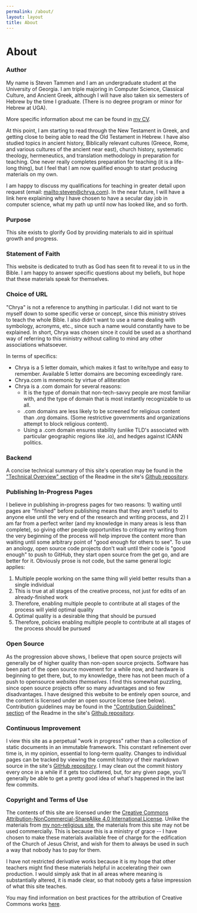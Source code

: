 ```yaml
---
permalink: /about/
layout: layout
title: About
---
```


<h1 class="center">About</h1>

### Author

My name is Steven Tammen and I am an undergraduate student at the University of Georgia. I am triple majoring in Computer Science, Classical Culture, and Ancient Greek, although I will have also taken six semesters of Hebrew by the time I graduate. (There is no degree program or minor for Hebrew at UGA).

More specific information about me can be found in [my CV](https://steventammen.com/CV.pdf).

At this point, I am starting to read through the New Testament in Greek, and getting close to being able to read the Old Testament in Hebrew. I have also studied topics in ancient history, Biblically relevant cultures (Greece, Rome, and various cultures of the ancient near east), church history, systematic theology, hermeneutics, and translation methodology in preparation for teaching. One never really completes preparation for teaching (it is a life-long thing), but I feel that I am now qualified enough to start producing materials on my own.

I am happy to discuss my qualifications for teaching in greater detail upon request (email: <mailto:steven@chrya.com>). In the near future, I will have a link here explaining why I have chosen to have a secular day job in computer science, what my path up until now has looked like, and so forth.

### Purpose

This site exists to glorify God by providing materials to aid in spiritual growth and progress.

### Statement of Faith

This website is dedicated to truth as God has seen fit to reveal it to us in the Bible. I am happy to answer specific questions about my beliefs, but hope that these materials speak for themselves.

### Choice of URL

"Chrya" is not a reference to anything in particular. I did not want to tie myself down to some specific verse or concept, since this ministry strives to teach the whole Bible. I also didn't want to use a name dealing with symbology, acronyms, etc., since such a name would constantly have to be explained. In short, Chrya was chosen since it could be used as a shorthand way of referring to this ministry without calling to mind any other associations whatsoever.

In terms of specifics:

- Chrya is a 5 letter domain, which makes it fast to write/type and easy to remember. Available 5 letter domains are becoming exceedingly rare.
- Chrya.com is mnemonic by virtue of alliteration
- Chrya is a .com domain for several reasons:
  - It is the type of domain that non-tech-savvy people are most familiar with, and the type of domain that is most instantly recognizable to us all.
  - .com domains are less likely to be screened for religious content than .org domains. (Some restrictive governments and organizations attempt to block religious content).
  - Using a .com domain ensures stability (unlike TLD's associated with particular geographic regions like .io), and hedges against ICANN politics.

### Backend

A concise technical summary of this site's operation may be found in the ["Technical Overview" section](https://github.com/StevenTammen/chrya#technical-overview) of the Readme in the site's [Github repository](https://github.com/StevenTammen/chrya/).

### Publishing In-Progress Pages

I believe in publishing in-progress pages for two reasons: 1) waiting until pages are "finished" before publishing means that they aren't useful to anyone else until the very end of the research and writing process, and 2) I am far from a perfect writer (and my knowledge in many areas is less than complete), so giving other people opportunities to critique my writing from the very beginning of the process will help improve the content more than waiting until some arbitrary point of "good enough for others to see". To use an anology, open source code projects don't wait until their code is "good enough" to push to GitHub, they start open source from the get go, and are better for it. Obviously prose is not code, but the same general logic applies: 

1. Multiple people working on the same thing will yield better results than a single individual
2. This is true at all stages of the creative process, not just for edits of an already-finished work
3. Therefore, enabling multiple people to contribute at all stages of the process will yield optimal quality
4. Optimal quality is a desirable thing that should be pursued
5. Therefore, policies enabling multiple people to contribute at all stages of the process should be pursued

### Open Source

As the progression above shows, I believe that open source projects will generally be of higher quality than non-open source projects. Software has been part of the open source movement for a while now, and hardware is beginning to get there, but, to my knowledge, there has not been much of a push to opensource *websites themselves*. I find this somewhat puzzling, since open source projects offer so many advantages and so few disadvantages. I have designed this website to be entirely open source, and the content is licensed under an open source license (see below). Contribution guidelines may be found in the ["Contribution Guidelines" section](https://github.com/StevenTammen/chrya#contribution-guidelines) of the Readme in the site's [Github repository](https://github.com/StevenTammen/chrya).

### Continuous Improvement

I view this site as a perpetual "work in progress" rather than a collection of static documents in an immutable framework. This constant refinement over time is, in my opinion, essential to long-term quality. Changes to individual pages can be tracked by viewing the commit history of their markdown source in the site's [GitHub repository](https://github.com/StevenTammen/chrya). I may clean out the commit history every once in a while if it gets too cluttered, but, for any given page, you'll generally be able to get a pretty good idea of what's happened in the last few commits.

### Copyright and Terms of Use

The contents of this site are licensed under the <a rel="license" href="https://creativecommons.org/licenses/by-nc-sa/4.0/">Creative Commons Attribution-NonCommercial-ShareAlike 4.0 International License</a>. Unlike the materials from [my non-religious site](https://steventammen.com), the materials from this site may not be used commercially. This is because this is a ministry of grace -- I have chosen to make these materials available free of charge for the edification of the Church of Jesus Christ, and wish for them to always be used in such a way that nobody has to pay for them.

I have not restricted derivative works because it is my hope that other teachers might find these materials helpful in accelerating their own production. I would simply ask that in all areas where meaning is substantially altered, it is made clear, so that nobody gets a false impression of what this site teaches.

You may find information on best practices for the attribution of Creative Commons works [here](https://wiki.creativecommons.org/wiki/Best_practices_for_attribution).
